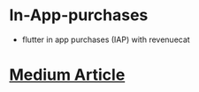 # In-App-purchases
  - flutter in app purchases (IAP) with revenuecat

# [Medium Article](https://medium.com/flutter-community/in-app-purchases-with-flutter-a-comprehensive-step-by-step-tutorial-b96065d79a21)
